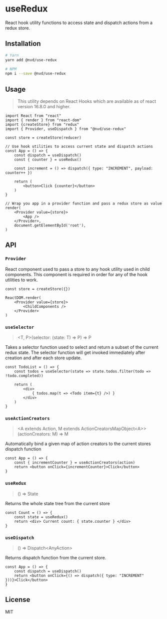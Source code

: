 # useRedux
React hook utility functions to access state and dispatch actions from a redux store.

## Installation

```sh
# Yarn
yarn add @nvd/use-redux

# NPM
npm i --save @nvd/use-redux
```

## Usage
> This utility depends on React Hooks which are available as of react version 16.8.0 and higher.

```tsx
import React from "react"
import { render } from "react-dom"
import {createStore} from "redux"
import { Provider, useDispatch } from "@nvd/use-redux"

const store = createStore(reducer)

// Use hook utilities to access current state and dispatch actions
const App = () => {
    const dispatch = useDispatch()
    const { counter } = useRedux()

    const increment = () => dispatch({ type: "INCREMENT", payload: counter++ })

    return (
        <button>Click {counter}</button>
    )
}

// Wrap you app in a provider function and pass a redux store as value
render(
    <Provider value={store}>
        <App />
    </Provider>,
    document.getElementById('root'),
)
```

## API

### `Provider`
React component used to pass a store to any hook utility used in child components. This component is required in order for any of the hook utilities to work.

```tsx
const store = createStore({})

ReactDOM.render(
    <Provider value={store}>
        <ChildComponents />
    </Provider>
)
```

### `useSelector`
> &#x3C;T, P&#x3E;(selector: (state: T) =&#x3E; P) =&#x3E; P

Takes a selector function used to select and return a subset of the current redux state. The selector function will get invoked immediately after creation and after each store update.

```tsx
const TodoList = () => {
    const todos = useSelector(state => state.todos.filter(todo => !todo.completed))

    return (
        <div>
            { todos.map(t => <Todo item={t} />) }
        </div>
    )
}
```

### `useActionCreators`
> &#x3C;A extends Action, M extends ActionCreatorsMapObject&#x3C;A&#x3E;&#x3E;(actionCreators: M) =&#x3E; M

Automatically bind a given map of action creators to the current stores dispatch function

```tsx
const App = () => {
    const { incrementCounter } = useActionCreators(action)
    return <button onClick={incrementCounter}>Click</button>
}
```

### `useRedux`
> () =&#x3E; State

Returns the whole state tree from the current store

```tsx
const Count = () => {
    const state = useRedux()
    return <div> Current count: { state.counter } </div>
}
```

### `useDispatch`
> () =&#x3E; Dispatch&#x3C;AnyAction&#x3E;

Returns dispatch function from the current store.

```tsx
const App = () => {
    const dispatch = useDispatch()
    return <button onClick={() => dispatch({ type: "INCREMENT" }))}>Click</button>
}
```

## License
MIT
